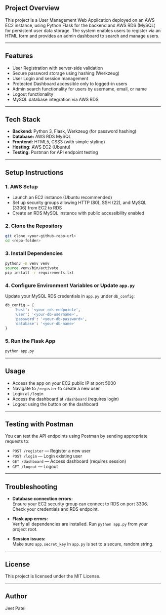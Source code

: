 ## Project Overview

This project is a User Management Web Application deployed on an AWS EC2 instance, using Python Flask for the backend and AWS RDS (MySQL) for persistent user data storage. The system enables users to register via an HTML form and provides an admin dashboard to search and manage users.

---

## Features

- User Registration with server-side validation
- Secure password storage using hashing (Werkzeug)
- User Login and session management
- Protected Dashboard accessible only to logged-in users
- Admin search functionality for users by username, email, or name
- Logout functionality
- MySQL database integration via AWS RDS

---

## Tech Stack

- **Backend:** Python 3, Flask, Werkzeug (for password hashing)
- **Database:** AWS RDS MySQL
- **Frontend:** HTML5, CSS3 (with simple styling)
- **Hosting:** AWS EC2 (Ubuntu)
- **Testing:** Postman for API endpoint testing

---

## Setup Instructions

### 1. AWS Setup
- Launch an EC2 instance (Ubuntu recommended)
- Set up security groups allowing HTTP (80), SSH (22), and MySQL (3306) from EC2 to RDS
- Create an RDS MySQL instance with public accessibility enabled

### 2. Clone the Repository
```bash
git clone <your-github-repo-url>
cd <repo-folder>
```

### 3. Install Dependencies
```bash
python3 -m venv venv
source venv/bin/activate
pip install -r requirements.txt
```

### 4. Configure Environment Variables or Update `app.py`
Update your MySQL RDS credentials in `app.py` under `db_config`:
```python
db_config = {
    'host': '<your-rds-endpoint>',
    'user': '<your-db-username>',
    'password': '<your-db-password>',
    'database': '<your-db-name>'
}
```

### 5. Run the Flask App
```bash
python app.py
```

---

## Usage

- Access the app on your EC2 public IP at port 5000
- Navigate to `/register` to create a new user
- Login at `/login`
- Access the dashboard at `/dashboard` (requires login)
- Logout using the button on the dashboard

---

## Testing with Postman

You can test the API endpoints using Postman by sending appropriate requests to:

- `POST /register` — Register a new user
- `POST /login` — Login existing user
- `GET /dashboard` — Access dashboard (requires session)
- `GET /logout` — Logout

---

## Troubleshooting

- **Database connection errors:**  
  Ensure your EC2 security group can connect to RDS on port 3306. Check your credentials and RDS endpoint.

- **Flask app errors:**  
  Verify all dependencies are installed. Run `python app.py` from your project root.

- **Session issues:**  
  Make sure `app.secret_key` in `app.py` is set to a secure, random string.

---


## License

This project is licensed under the MIT License.

---

## Author

Jeet Patel
